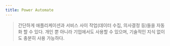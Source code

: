 ```yaml
---
title: Power Automate
---
```

>간단하게 애플리케이션과 서비스 사이 작업(데이터 수집, 의사결정 등)들을 자동화 할 수 있다. 
>개인 뿐 아니라 기업에서도 사용할 수 있으며, 기술적인 지식 없이도 충분히 사용 가능하다. 